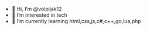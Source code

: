 - 👋 Hi, I’m @volpijak12
- 👀 I’m interested in tech
- 🌱 I’m currently learning html,css,js,c#,c++,go,lua,php
